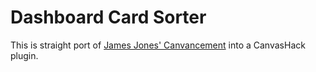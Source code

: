 # Dashboard Card Sorter

This is straight port of [James Jones' Canvancement](https://github.com/jamesjonesmath/canvancement/tree/master/dashboard) into a CanvasHack plugin.
